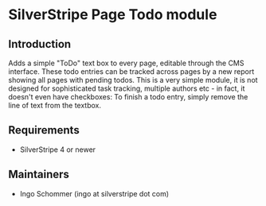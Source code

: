 # SilverStripe Page Todo module #

## Introduction ##

Adds a simple "ToDo" text box to every page, editable through the CMS interface.
These todo entries can be tracked across pages by a new report showing all pages
with pending todos. This is a very simple module, it is not designed for sophisticated
task tracking, multiple authors etc - in fact, it doesn't even have checkboxes:
To finish a todo entry, simply remove the line of text from the textbox.

## Requirements ##

 * SilverStripe 4 or newer

## Maintainers ##

 * Ingo Schommer (ingo at silverstripe dot com)
